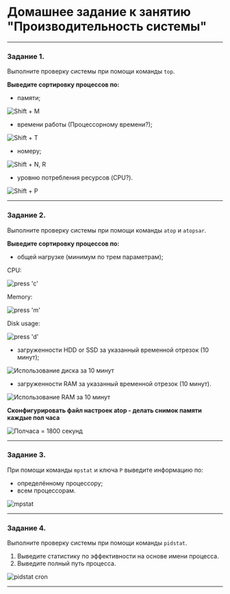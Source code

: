 # Домашнее задание к занятию "Производительность системы"

------

### Задание 1.

Выполните проверку системы при помощи команды `top`.

**Выведите сортировку процессов по:**

- памяти;

![](images/3-05/task_1_1.png "Shift + M")

- времени работы (Процессорному времени?);

![](images/3-05/task_1_2.png "Shift + T")

- номеру;

![](images/3-05/task_1_3.png "Shift + N, R")

- уровню потребления ресурсов (CPU?).

![](images/3-05/task_1_4.png "Shift + P")

------

### Задание 2.

Выполните проверку системы при помощи команды `atop` и `atopsar`.

**Выведите сортировку процессов по:**

- общей нагрузке (минимум по трем параметрам);

CPU:

![](images/3-05/task_2_atop_cpu.png "press 'c'")

Memory:

![](images/3-05/task_2_atop_mem.png "press 'm'")

Disk usage:

![](images/3-05/task_2_atop_disk.png "press 'd'")

- загруженности HDD or SSD за указанный временной отрезок (10 минут);

![](images/3-05/task_2_atopsar_disk10.png "Использование диска за 10 минут")

- загруженности RAM за указанный временной отрезок (10 минут).

![](images/3-05/task_2_atopsar_mem10.png "Использование RAM за 10 минут")

**Сконфигурировать файл настроек atop - делать снимок памяти каждые пол часа**

![](images/3-05/task_2_atop_autosnap30.png "Полчаса = 1800 секунд")

------

### Задание 3.

При помощи команды `mpstat` и ключа `P` выведите информацию по:

- определённому процессору;
- всем процессорам.

![](images/3-05/task_3.png "mpstat")

------

### Задание 4.

Выполните проверку системы при помощи команды `pidstat`.

1. Выведите статистику по эффективности на основе имени процесса.
2. Выведите полный путь процесса.

![](images/3-05/task_4.png "pidstat cron")

---
